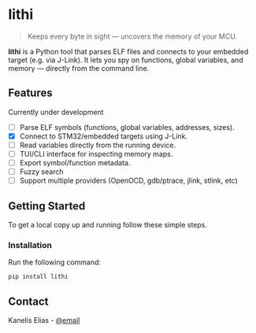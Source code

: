 # lithi

> Keeps every byte in sight — uncovers the memory of your MCU.

**lithi** is a Python tool that parses ELF files and connects to your
embedded target (e.g. via J-Link). It lets you spy on functions,
global variables, and memory — directly from the command line.

## Features

Currently under development

- [ ] Parse ELF symbols (functions, global variables, addresses, sizes).
- [x] Connect to STM32/embedded targets using J-Link.
- [ ] Read variables directly from the running device.
- [ ] TUI/CLI interface for inspecting memory maps.
- [ ] Export symbol/function metadata.
- [ ] Fuzzy search
- [ ] Support multiple providers (OpenOCD, gdb/ptrace, jlink, stlink, etc)

## Getting Started

To get a local copy up and running follow these simple steps.

### Installation

Run the following command:

```sh
pip install lithi
```

## Contact

Kanelis Elias - [@email](mailto:e.kanelis@voidbuffer.com)
